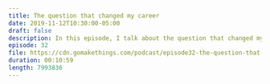 ```yaml
---
title: The question that changed my career
date: 2019-11-12T10:30:00-05:00
draft: false
description: In this episode, I talk about the question that changed my career.
episode: 32
file: https://cdn.gomakethings.com/podcast/episode32-the-question-that-changed-my-career.mp3
duration: 00:10:59
length: 7993836
---
```


